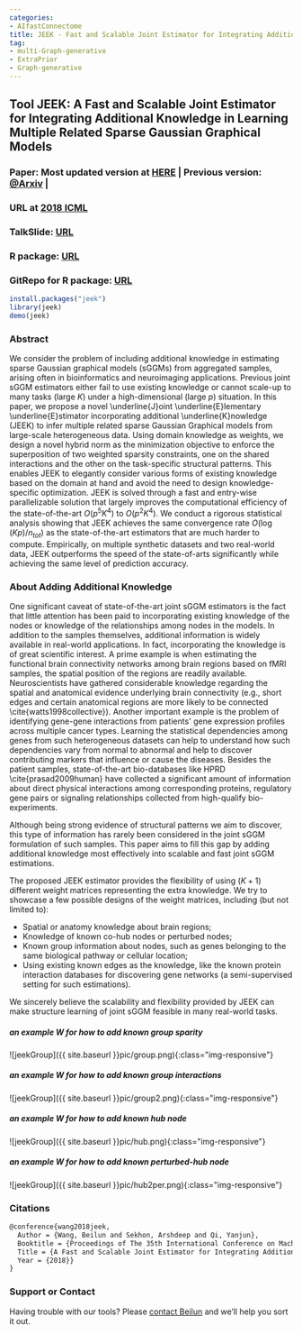 ```yaml
---
categories:
- AIfastConnectome
title: JEEK - Fast and Scalable Joint Estimator for Integrating Additional Knowledge in Learning Multiple Related Sparse Gaussian Graphical Models
tag:
- multi-Graph-generative
- ExtraPrior
- Graph-generative
---
```



## Tool JEEK: A Fast and Scalable Joint Estimator for Integrating Additional Knowledge in Learning Multiple Related Sparse Gaussian Graphical Models

### Paper: Most updated version at [HERE](https://github.com/QData/JEEK/blob/master/icml18-JEEKarxivUpdated.pdf) | Previous version: [@Arxiv](https://arxiv.org/abs/1806.00548) | 
### URL at  [2018 ICML](http://proceedings.mlr.press/v80/wang18f.html)

### TalkSlide: [URL](https://github.com/QData/JEEK/blob/master/JEEK-ICML18talk.pdf)

### R package: [URL](https://cran.r-project.org/web/packages/jeek/index.html)

### GitRepo for R package: [URL](https://github.com/QData/JEEK)


```R
install.packages("jeek")
library(jeek)
demo(jeek)
```


### Abstract
We consider the problem of including additional knowledge in estimating sparse Gaussian graphical models (sGGMs) from aggregated samples, arising often in bioinformatics and neuroimaging applications. Previous joint sGGM estimators either fail to use existing knowledge or cannot scale-up to many tasks (large $K$) under a high-dimensional (large $p$) situation.  In this paper, we propose a  novel \underline{J}oint \underline{E}lementary \underline{E}stimator incorporating additional \underline{K}nowledge (JEEK) to infer multiple related sparse Gaussian Graphical models from large-scale heterogeneous data. Using domain knowledge as weights, we design a novel hybrid norm as the minimization objective to enforce the superposition of two weighted sparsity constraints, one on the shared interactions and the other on the task-specific structural patterns. This enables JEEK to elegantly consider various forms of existing knowledge based on the domain at hand and avoid the need to design knowledge-specific optimization. JEEK is solved through a fast and entry-wise parallelizable solution that largely improves the computational efficiency of the state-of-the-art  $O(p^5K^4)$ to $O(p^2K^4)$. We conduct a rigorous statistical analysis showing that JEEK achieves the same  convergence rate $O(\log(Kp)/n_{tot})$ as the state-of-the-art estimators that are much harder to compute. 
Empirically, on multiple synthetic datasets and two real-world data, JEEK outperforms the speed of the state-of-arts significantly while achieving the same level of prediction accuracy.


### About Adding Additional Knowledge 

One significant caveat of state-of-the-art joint sGGM estimators is the fact that little attention has been paid to incorporating existing knowledge of the nodes or knowledge of the relationships among nodes in the models. 
In addition to the samples themselves, additional information is widely available in real-world applications. In fact, incorporating the knowledge is of great scientific interest. A prime example is when estimating the functional brain connectivity networks among brain regions based on fMRI samples, the spatial position of the regions are readily available. Neuroscientists have gathered considerable knowledge regarding the spatial and anatomical evidence underlying brain connectivity (e.g., short edges and certain anatomical regions are more likely to be connected \cite{watts1998collective}). Another important example is the problem of identifying gene-gene interactions from patients' gene expression profiles across multiple cancer types. Learning the statistical dependencies among genes from such heterogeneous datasets can help to understand how such dependencies vary from normal to abnormal and help to discover contributing markers that influence or cause the diseases. Besides the patient samples, state-of-the-art bio-databases like HPRD \cite{prasad2009human} have collected a significant amount of information about direct physical interactions among corresponding proteins, regulatory gene pairs or signaling relationships collected from high-qualify bio-experiments. 



Although being strong evidence of structural patterns we aim to discover, this type of information has rarely been considered in the joint sGGM formulation of such samples. This paper aims to fill this gap by adding additional knowledge most effectively into scalable and fast joint sGGM estimations.


The proposed JEEK estimator provides the flexibility of using ($K+1$) different weight matrices representing the extra knowledge. We try to showcase a few possible designs of the weight matrices, including (but not limited to): 

- Spatial or anatomy knowledge about brain regions;
- Knowledge of known co-hub nodes or perturbed  nodes; 
- Known group information about nodes, such as genes belonging to the same biological pathway or cellular location; 
- Using existing known edges as the knowledge, like the known protein interaction databases for discovering gene networks (a semi-supervised setting for such estimations).

We sincerely believe the scalability and flexibility provided by JEEK can make structure learning of joint sGGM feasible in many real-world tasks. 


##### an example W for how to add known group sparity
![jeekGroup]({{ site.baseurl }}pic/group.png){:class="img-responsive"}

##### an example W for how to add known group interactions
![jeekGroup]({{ site.baseurl }}pic/group2.png){:class="img-responsive"}

##### an example W for how to add known hub node
![jeekGroup]({{ site.baseurl }}pic/hub.png){:class="img-responsive"}

##### an example W for how to add known perturbed-hub node
![jeekGroup]({{ site.baseurl }}pic/hub2per.png){:class="img-responsive"}



### Citations

```latex
@conference{wang2018jeek,
  Author = {Wang, Beilun and Sekhon, Arshdeep and Qi, Yanjun},
  Booktitle = {Proceedings of The 35th International Conference on Machine Learning (ICML)},
  Title = {A Fast and Scalable Joint Estimator for Integrating Additional Knowledge in Learning Multiple Related Sparse Gaussian Graphical Models},
  Year = {2018}}
}
```


### Support or Contact

Having trouble with our tools? Please [contact Beilun](mailto:bw4mw@virginia.edu) and we’ll help you sort it out.
